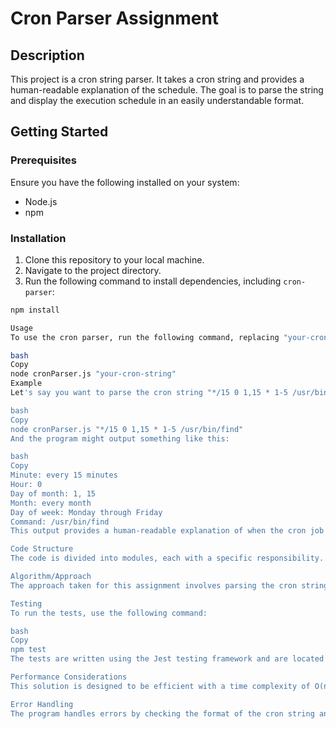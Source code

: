 # Cron Parser Assignment

## Description

This project is a cron string parser. It takes a cron string and provides a human-readable explanation of the schedule. The goal is to parse the string and display the execution schedule in an easily understandable format.

## Getting Started

### Prerequisites

Ensure you have the following installed on your system:
- Node.js
- npm

### Installation

1. Clone this repository to your local machine.
2. Navigate to the project directory.
3. Run the following command to install dependencies, including `cron-parser`:

```bash
npm install

Usage
To use the cron parser, run the following command, replacing "your-cron-string" with your actual cron string. The program will output a human-readable explanation of the schedule.

bash
Copy
node cronParser.js "your-cron-string"
Example
Let's say you want to parse the cron string "*/15 0 1,15 * 1-5 /usr/bin/find". You would run the command like this:

bash
Copy
node cronParser.js "*/15 0 1,15 * 1-5 /usr/bin/find"
And the program might output something like this:

bash
Copy
Minute: every 15 minutes
Hour: 0
Day of month: 1, 15
Month: every month
Day of week: Monday through Friday
Command: /usr/bin/find
This output provides a human-readable explanation of when the cron job will run and what command it will execute.

Code Structure
The code is divided into modules, each with a specific responsibility. The cronParser.js file is the main entry point, and it uses functions from the helper.js file to parse the cron string and display the schedule.

Algorithm/Approach
The approach taken for this assignment involves parsing the cron string element by element and using helper functions to interpret each field. This makes it easy to handle different formats and special characters in cron strings.

Testing
To run the tests, use the following command:

bash
Copy
npm test
The tests are written using the Jest testing framework and are located in the tests directory.

Performance Considerations
This solution is designed to be efficient with a time complexity of O(n), where n is the length of the cron string. However, performance may vary based on the specific cron string and the Node.js runtime environment.

Error Handling
The program handles errors by checking the format of the cron string and throwing an error if it's invalid. Known limitations include not supporting certain special characters or non-standard cron formats.

